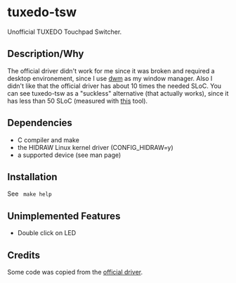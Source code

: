 # tuxedo-tsw
Unofficial TUXEDO Touchpad Switcher.

## Description/Why
The official driver didn't work for me since it was broken and required a desktop environement, since I use [dwm](dwm.suckless.org) as my window manager.
Also I didn't like that the official driver has about 10 times the needed SLoC.
You can see tuxedo-tsw as a "suckless" alternative (that actually works), since it has less than 50 SLoC (measured with [this](https://github.com/Benni3D/terminal-stuff/blob/master/src/sloc.sh) tool). 

## Dependencies
- C compiler and make
- the HIDRAW Linux kernel driver (CONFIG_HIDRAW=y)
- a supported device (see man page)

## Installation
See
<code>
make help
</code>

## Unimplemented Features
- Double click on LED

## Credits
Some code was copied from the [official driver](https://github.com/tuxedocomputers/tuxedo-touchpad-switch).
